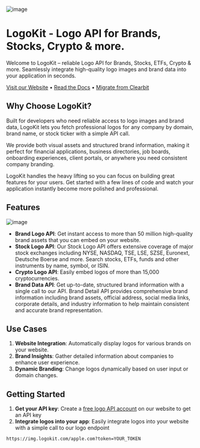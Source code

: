 ![image](https://github.com/user-attachments/assets/93cbdb21-a1f6-4352-88e4-7f94332ba499)

# LogoKit - Logo API for Brands, Stocks, Crypto & more. 

Welcome to LogoKit – reliable Logo API for Brands, Stocks, ETFs, Crypto & more. Seamlessly integrate high-quality logo images and brand data into your application in seconds.

[Visit our Website](https://logokit.com) &bull; [Read the Docs](https://docs.logokit.com) &bull; [Migrate from Clearbit](https://docs.logokit.com/migrate_from_clearbit)

## Why Choose LogoKit?
Built for developers who need reliable access to logo images and brand data, LogoKit lets you fetch professional logos for any company by domain, brand name, or stock ticker with a simple API call.

We provide both visual assets and structured brand information, making it perfect for financial applications, business directories, job boards, onboarding experiences, client portals, or anywhere you need consistent company branding.

LogoKit handles the heavy lifting so you can focus on building great features for your users.
Get started with a few lines of code and watch your application instantly become more polished and professional.

## Features
![image](https://github.com/user-attachments/assets/07dcf93b-a0a4-43f1-a551-b7b7d1df7ef9)
- **Brand Logo API**: Get instant access to more than 50 million high-quality brand assets that you can embed on your website. 
- **Stock Logo API**: Our Stock Logo API offers extensive coverage of major stock exchanges including NYSE, NASDAQ, TSE, LSE, SZSE, Euronext, Deutsche Boerse and more. Search stocks, ETFs, funds and other instruments by name, symbol, or ISIN.
- **Crypto Logo API**: Easily embed logos of more than 15,000 cryptocurrencies.
- **Brand Data API**: Get up-to-date, structured brand information with a single call to our API. Brand Detail API provides comprehensive brand information including brand assets, official address, social media links, corporate details, and industry information to help maintain consistent and accurate brand representation.

## Use Cases

1. **Website Integration**: Automatically display logos for various brands on your website.
2. **Brand Insights**: Gather detailed information about companies to enhance user experience.
3. **Dynamic Branding**: Change logos dynamically based on user input or domain changes.

## Getting Started
1. **Get your API key**: Create a [free logo API account](https://logokit.com/sign-up) on our website to get an API key
2. **Integrate logos into your app**: Easily integrate logos into your website with a simple call to our logo endpoint
```
https://img.logokit.com/apple.com?token=YOUR_TOKEN
```
